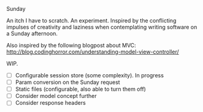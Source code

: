 Sunday

An itch I have to scratch. An experiment. Inspired by the conflicting impulses of creativity and laziness when contemplating writing software on a Sunday afternoon.

Also inspired by the following blogpost about MVC: http://blog.codinghorror.com/understanding-model-view-controller/

WIP.

- [ ] Configurable session store (some complexity). In progress
- [ ] Param conversion on the Sunday request
- [ ] Static files (configurable, also able to turn them off)
- [ ] Consider model concept further
- [ ] Consider response headers